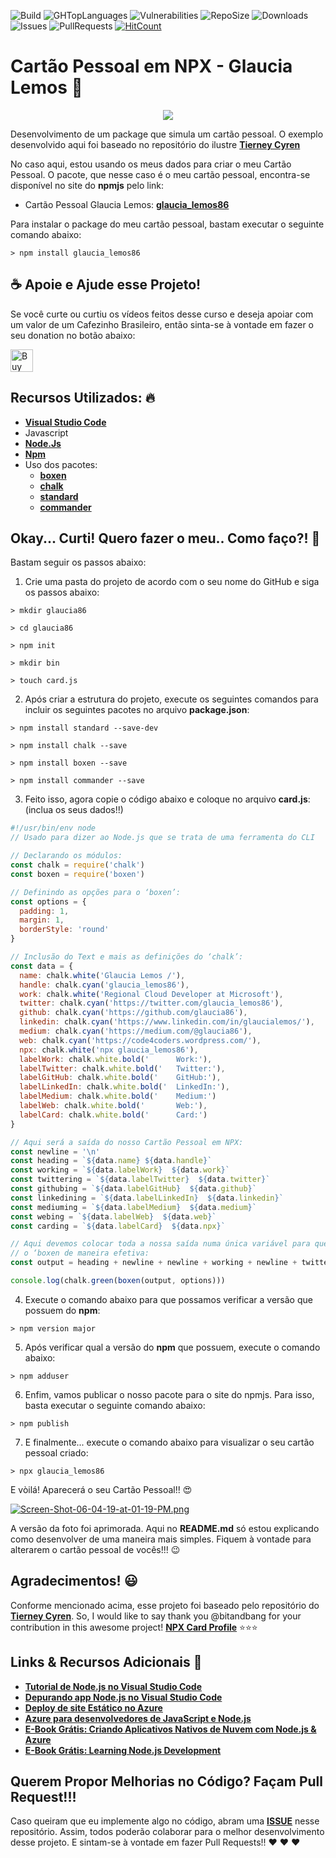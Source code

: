![Build](https://img.shields.io/travis/glaucia86/glaucia86/master.svg)
![GHTopLanguages](https://img.shields.io/github/languages/top/glaucia86/glaucia86.svg?colorB=gree)
![Vulnerabilities](https://img.shields.io/snyk/vulnerabilities/github/glaucia86/glaucia86.svg)
![RepoSize](https://img.shields.io/github/repo-size/glaucia86/glaucia86.svg?colorB=gree)
![Downloads](https://img.shields.io/npm/dt/glaucia_lemos86.svg?style=popout-square)
![Issues](https://img.shields.io/github/issues/glaucia86/glaucia86.svg)
![PullRequests](https://img.shields.io/github/issues-pr/glaucia86/glaucia86.svg)
[![HitCount](http://hits.dwyl.io/glaucia86/glaucia86.svg)](http://hits.dwyl.io/glaucia86/glaucia86)

# Cartão Pessoal em NPX - Glaucia Lemos :floppy_disk:

<p align="center">
  <img src="https://i.postimg.cc/SKF1gYHV/Screen-Shot-06-04-19-at-01-19-PM.png"/>  
</p>

Desenvolvimento de um package que simula um cartão pessoal. O exemplo desenvolvido aqui foi baseado 
no repositório do ilustre **[Tierney Cyren](https://twitter.com/bitandbang)**

No caso aqui, estou usando os meus dados para criar o meu Cartão Pessoal. O pacote, que nesse caso é o meu cartão pessoal, encontra-se disponível no site do **npmjs** pelo link: 

- Cartão Pessoal Glaucia Lemos: **[glaucia_lemos86](https://www.npmjs.com/package/glaucia_lemos86)**

Para instalar o package do meu cartão pessoal, bastam executar o seguinte comando abaixo:

```
> npm install glaucia_lemos86

```

## ☕ Apoie e Ajude esse Projeto! 

Se você curte ou curtiu os vídeos feitos desse curso e deseja apoiar com um valor de um Cafezinho Brasileiro, então sinta-se à vontade em fazer o seu donation no botão abaixo:

<a href='https://ko-fi.com/I3I644UCW' target='_blank'><img height='36' style='border:0px;height:36px;' src='https://cdn.ko-fi.com/cdn/kofi3.png?v=2' border='0' alt='Buy Me a Coffee at ko-fi.com' /></a>

## Recursos Utilizados: :fire:

- **[Visual Studio Code](http://bit.ly/2KoflJH)**
- Javascript
- **[Node.Js](https://nodejs.org/en/)**
- **[Npm](https://www.npmjs.com/)**
- Uso dos pacotes:
    - **[boxen](https://www.npmjs.com/package/boxen)**
    - **[chalk](https://www.npmjs.com/package/chalk)**
    - **[standard](https://www.npmjs.com/package/standard)**
    - **[commander](https://www.npmjs.com/package/commander)**

## Okay... Curti! Quero fazer o meu.. Como faço?! :rocket:

Bastam seguir os passos abaixo:

1. Crie uma pasta do projeto de acordo com o seu nome do GitHub e siga os passos abaixo:

```
> mkdir glaucia86

> cd glaucia86

> npm init 

> mkdir bin

> touch card.js
```

2. Após criar a estrutura do projeto, execute os seguintes comandos para incluir os seguintes pacotes no arquivo **package.json**:

```
> npm install standard --save-dev
```

```
> npm install chalk --save
```

```
> npm install boxen --save
```

```
> npm install commander --save
```

3. Feito isso, agora copie o código abaixo e coloque no arquivo **card.js**: (inclua os seus dados!!)

```js
#!/usr/bin/env node
// Usado para dizer ao Node.js que se trata de uma ferramenta do CLI

// Declarando os módulos:
const chalk = require('chalk')
const boxen = require('boxen')

// Definindo as opções para o ‘boxen’:
const options = {
  padding: 1,
  margin: 1,
  borderStyle: 'round'
}

// Inclusão do Text e mais as definições do ‘chalk’:
const data = {
  name: chalk.white('Glaucia Lemos /'),
  handle: chalk.cyan('glaucia_lemos86'),
  work: chalk.white('Regional Cloud Developer at Microsoft'),
  twitter: chalk.cyan('https://twitter.com/glaucia_lemos86'),
  github: chalk.cyan('https://github.com/glaucia86'),
  linkedin: chalk.cyan('https://www.linkedin.com/in/glaucialemos/'),
  medium: chalk.cyan('https://medium.com/@glaucia86'),
  web: chalk.cyan('https://code4coders.wordpress.com/'),
  npx: chalk.white('npx glaucia_lemos86'),
  labelWork: chalk.white.bold('      Work:'),
  labelTwitter: chalk.white.bold('   Twitter:'),
  labelGitHub: chalk.white.bold('    GitHub:'),
  labelLinkedIn: chalk.white.bold('  LinkedIn:'),
  labelMedium: chalk.white.bold('    Medium:')
  labelWeb: chalk.white.bold('       Web:'),
  labelCard: chalk.white.bold('      Card:')
}

// Aqui será a saída do nosso Cartão Pessoal em NPX:
const newline = '\n'
const heading = `${data.name} ${data.handle}`
const working = `${data.labelWork}  ${data.work}`
const twittering = `${data.labelTwitter}  ${data.twitter}`
const githubing = `${data.labelGitHub}  ${data.github}`
const linkedining = `${data.labelLinkedIn}  ${data.linkedin}`
const mediuming = `${data.labelMedium}  ${data.medium}`
const webing = `${data.labelWeb}  ${data.web}`
const carding = `${data.labelCard}  ${data.npx}`

// Aqui devemos colocar toda a nossa saída numa única variável para que possamos usar 
// o ‘boxen de maneira efetiva: 
const output = heading + newline + newline + working + newline + twittering + newline + githubing + newline + linkedining + newline + mediuming + newline + webing + newline + newline + carding

console.log(chalk.green(boxen(output, options)))
```

4. Execute o comando abaixo para que possamos verificar a versão que possuem do **npm**:

```
> npm version major
```

5. Após verificar qual a versão do **npm** que possuem, execute o comando abaixo:

```
> npm adduser
```

6. Enfim, vamos publicar o nosso pacote para o site do npmjs. Para isso, basta executar o seguinte comando abaixo:

```
> npm publish
```

7. E finalmente... execute o comando abaixo para visualizar o seu cartão pessoal criado:

```
> npx glaucia_lemos86 
```

E vòilá! Aparecerá o seu Cartão Pessoal!! :heart_eyes:

[![Screen-Shot-06-04-19-at-01-19-PM.png](https://i.postimg.cc/SKF1gYHV/Screen-Shot-06-04-19-at-01-19-PM.png)](https://postimg.cc/Mn5YTH6j)

A versão da foto foi aprimorada. Aqui no **README.md** só estou explicando como
desenvolver de uma maneira mais simples. Fiquem à vontade para alterarem o cartão pessoal de vocês!!! 😉

## Agradecimentos! :smiley:

Conforme mencionado acima, esse projeto foi baseado pelo repositório do **[Tierney Cyren](@bitandbang)**. 
So, I would like to say thank you @bitandbang for your contribution in this awesome project! **[NPX Card Profile](https://github.com/bnb/bitandbang)** :star::star::star:

## Links & Recursos Adicionais 🌟

- **[Tutorial de Node.js no Visual Studio Code](http://bit.ly/2QJx92U)**
- **[Depurando app Node.js no Visual Studio Code](http://bit.ly/2QJoZYf)**
- **[Deploy de site Estático no Azure](http://bit.ly/2QJRkOe)**
- **[Azure para desenvolvedores de JavaScript e Node.js](http://bit.ly/2KseHuD)**
- **[E-Book Grátis: Criando Aplicativos Nativos de Nuvem com Node.js & Azure](http://bit.ly/2JVlf5y)**
- **[E-Book Grátis: Learning Node.js Development](http://bit.ly/2QST8Vr)**

## Querem Propor Melhorias no Código? Façam Pull Request!!! 

Caso queiram que eu implemente algo no código, abram uma **[ISSUE](https://github.com/glaucia86/glaucia86/issues)** nesse repositório. Assim, todos poderão colaborar para o melhor desenvolvimento desse projeto. E sintam-se à vontade em fazer Pull Requests!! ❤️ ❤️ ❤️

